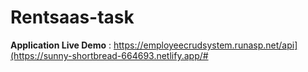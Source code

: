 # Rentsaas-task

**Application Live Demo** : https://employeecrudsystem.runasp.net/api](https://sunny-shortbread-664693.netlify.app/#
